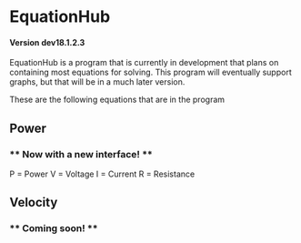# EquationHub
#### Version dev18.1.2.3
EquationHub is a program that is currently in development that plans on containing most equations for solving. This program will eventually support graphs, but that will be in a much later version.

These are the following equations that are in the program

## Power
### ** Now with a new interface! **
P = Power
V = Voltage
I = Current
R = Resistance

## Velocity
### ** Coming soon! **
